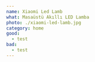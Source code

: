 ```yaml
---
name: Xiaomi Led Lamb
what: Masaüstü Akıllı LED Lamba
photo: ./xiaomi-led-lamb.jpg
category: home
good:
  - test
bad:
  - test
---
```

